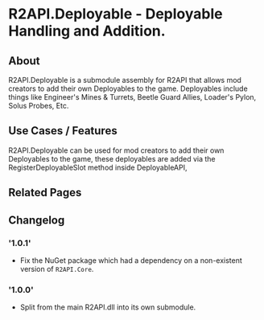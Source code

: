 # R2API.Deployable - Deployable Handling and Addition.

## About

R2API.Deployable is a submodule assembly for R2API that allows mod creators to add their own Deployables to the game.
Deployables include things like Engineer's Mines & Turrets, Beetle Guard Allies, Loader's Pylon, Solus Probes, Etc.

## Use Cases / Features

R2API.Deployable can be used for mod creators to add their own Deployables to the game, these deployables are added via the RegisterDeployableSlot method inside DeployableAPI, 

## Related Pages

## Changelog

### '1.0.1'
* Fix the NuGet package which had a dependency on a non-existent version of `R2API.Core`.

### '1.0.0'
* Split from the main R2API.dll into its own submodule.
